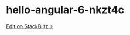 # hello-angular-6-nkzt4c

[Edit on StackBlitz ⚡️](https://stackblitz.com/edit/hello-angular-6-nkzt4c)